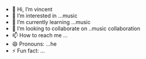 - 👋 Hi, I’m vincent 
- 👀 I’m interested in ...music
- 🌱 I’m currently learning ...music
- 💞️ I’m looking to collaborate on ..music collaboration
- 📫 How to reach me ...
- 😄 Pronouns: ...he
- ⚡ Fun fact: ...

<!---
rabbey855/rabbey855 is a ✨ special ✨ repository because its `README.md` (this file) appears on your GitHub profile.
You can click the Preview link to take a look at your changes.
--->
